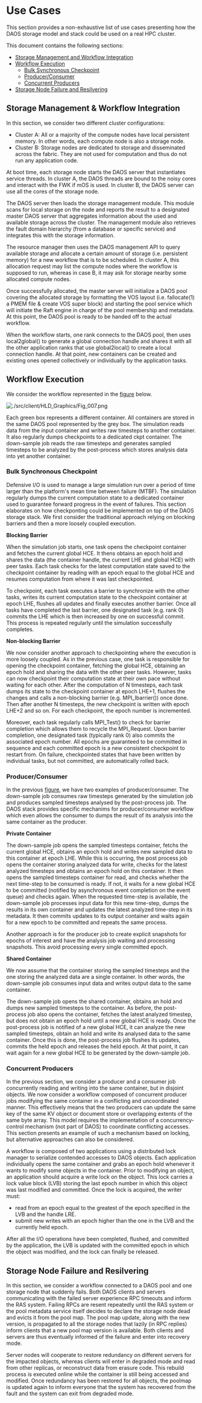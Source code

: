 # Use Cases

This section provides a non-exhaustive list of use cases presenting how the DAOS storage model and stack could be used on a real HPC cluster.

This document contains the following sections:

- <a href="#61">Storage Management and Workflow Integration</a>
- <a href="#62">Workflow Execution</a>
    -  <a href="#63">Bulk Synchronous Checkpoint</a>
    - <a href="#64">Producer/Consumer</a>
    - <a href="#65">Concurrent Producers</a>
- <a href="#66">Storage Node Failure and Resilvering</a>
   
<a id="61"></a>

## Storage Management & Workflow Integration

In this section, we consider two different cluster configurations:

* Cluster A: All or a majority of the compute nodes have local persistent memory. In other words, each compute node is also a storage node.
* Cluster B: Storage nodes are dedicated to storage and disseminated across the fabric. They are not used for computation and thus do not run any application code.

At boot time, each storage node starts the DAOS server that instantiates service threads. In cluster A, the DAOS threads are bound to the noisy cores and interact with the FWK if mOS is used. In cluster B, the DAOS server can use all the cores of the storage node.

The DAOS server then loads the storage management module. This module scans for local storage on the node and reports the result to a designated master DAOS server that aggregates information about the used and available storage across the cluster. The management module also retrieves the fault domain hierarchy (from a database or specific service) and integrates this with the storage information. 

The resource manager then uses the DAOS management API to query available storage and allocate a certain amount of storage (i.e. persistent memory) for a new workflow that is to be scheduled. In cluster A, this allocation request may list the compute nodes where the workflow is supposed to run, whereas in case B, it may ask for storage nearby some allocated compute nodes.

Once successfully allocated, the master server will initialize a DAOS pool covering the allocated storage by formatting the VOS layout (i.e. fallocate(1) a PMEM file & create VOS super block) and starting the pool service which will initiate the Raft engine in charge of the pool membership and metadata. At this point, the DAOS pool is ready to be handed off to the actual workflow.

When the workflow starts, one rank connects to the DAOS pool, then uses local2global() to generate a global connection handle and shares it with all the other application ranks that use global2local() to create a local connection handle. At that point, new containers can be created and existing ones opened collectively or individually by the application tasks.

<a id="62"></a>

## Workflow Execution

We consider the workflow represented in the <a href="#6a">figure</a> below.

<a id="6a"></a>
![./src/client/HLD_Graphics/Fig_007.png](./src/client/HLD_Graphics/Fig_007.png "Example of a Scientific Workflow")

Each green box represents a different container. All containers are stored in the same DAOS pool represented by the grey box. The simulation reads data from the input container and writes raw timesteps to another container. It also regularly dumps checkpoints to a dedicated ckpt container. The down-sample job reads the raw timesteps and generates sampled timesteps to be analyzed by the post-process which stores analysis data into yet another container.

<a id="63"></a>

### Bulk Synchronous Checkpoint

Defensive I/O is used to manage a large simulation run over a period of time larger than the platform's mean time between failure (MTBF). The simulation regularly dumps the current computation state to a dedicated container used to guarantee forward progress in the event of failures. This section elaborates on how checkponting could be implemented on top of the DAOS storage stack. We first consider the traditional approach relying on blocking barriers and then a more loosely coupled execution.

<b>Blocking Barrier</b>

When the simulation job starts, one task opens the checkpoint container and fetches the current global HCE. It thens obtains an epoch hold and shares the data (the container handle, the current LHE and global HCE) with peer tasks. Each task checks for the latest computation state saved to the checkpoint container by reading with an epoch equal to the global HCE and resumes computation from where it was last checkpointed.

To checkpoint, each task executes a barrier to synchronize with the other tasks, writes its current computation state to the checkpoint container at epoch LHE, flushes all updates and finally executes another barrier. Once all tasks have completed the last barrier, one designated task (e.g. rank 0) commits the LHE which is then increased by one on successful commit. This process is repeated regularly until the simulation successfully completes.

<b>Non-blocking Barrier</b>

We now consider another approach to checkpointing where the execution is more loosely coupled. As in the previous case, one task is responsible for opening the checkpoint container, fetching the global HCE, obtaining an epoch hold and sharing the data with the other peer tasks. However, tasks can now checkpoint their computation state at their own pace without waiting for each other. After the computation of N timesteps, each task dumps its state to the checkpoint container at epoch LHE+1, flushes the changes and calls a non-blocking barrier (e.g. MPI_Ibarrier()) once done. Then after another N timesteps, the new checkpoint is written with epoch LHE+2 and so on. For each checkpoint, the epoch number is incremented.

Moreover, each task regularly calls MPI_Test() to check for barrier completion which allows them to recycle the MPI_Request. Upon barrier completion, one designated task (typically rank 0) also commits the associated epoch number. All epochs are guaranteed to be committed in sequence and each committed epoch is a new consistent checkpoint to restart from. On failure, checkpointed states that have been written by individual tasks, but not committed, are automatically rolled back.

<a id="64"></a>

### Producer/Consumer

In the previous <a href="6a">figure</a>, we have two examples of producer/consumer. The down-sample job consumes raw timesteps generated by the simulation job and produces sampled timesteps analysed by the post-process job. The DAOS stack provides specific mechanims for producer/consumer workflow which even allows the consumer to dumps the result of its analysis into the same container as the producer. 

<b>Private Container</b>

The down-sample job opens the sampled timesteps container, fetchs the current global HCE, obtains an epoch hold and writes new sampled data to this container at epoch LHE. While this is occurring, the post process job opens the container storing analyzed data for write, checks for the latest analyzed timesteps and obtains an epoch hold on this container. It then opens the sampled timesteps container for read, and checks whether the next time-step to be consumed is ready. If not, it waits for a new global HCE to be committed (notified by asynchronous event completion on the event queue) and checks again. When the requested time-step is available, the down-sample job processes input data for this new time-step, dumps the results in its own container and updates the latest analyzed time-step in its metadata. It then commits updates to its output container and waits again for a new epoch to be committed and repeats the same process.

Another approach is for the producer job to create explicit snapshots for epochs of interest and have the analysis job waiting and processing snapshots. This avoid processing every single committed epoch.

<b>Shared Container</b>

We now assume that the container storing the sampled timesteps and the one storing the analyzed data are a single container. In other words, the down-sample job consumes input data and writes output data to the same container.

The down-sample job opens the shared container, obtains an hold and dumps new sampled timesteps to the container. As before, the post-process job also opens the container, fetches the latest analyzed timestep, but does not obtain an epoch hold until a new global HCE is ready. Once the post-process job is notified of a new global HCE, it can analyze the new sampled timesteps, obtain an hold and write its analysed data to the same container. Once this is done, the post-process job flushes its updates, commits the held epoch and releases the held epoch. At that point, it can wait again for a new global HCE to be generated by the down-sample job.

<a id="65"></a>

### Concurrent Producers

In the previous section, we consider a producer and a consumer job concurrently reading and writing into the same container, but in disjoint objects. We now consider a workflow composed of concurrent producer jobs modifying the same container in a conflicting and uncoordinated manner. This effectively means that the two producers can update the same key of the same KV object or document store or overlapping extents of the same byte array. This model requires the implementation of a concurrency-control mechanism (not part of DAOS) to coordinate conflicting accesses. This section presents an example of such a mechanism based on locking, but alternative approaches can also be considered.

A workflow is composed of two applications using a distributed lock manager to serialize contended accesses to DAOS objects. Each application individually opens the same container and grabs an epoch hold whenever it wants to modify some objects in the container. Prior to modifying an object, an application should acquire a write lock on the object. This lock carries a lock value block (LVB) storing the last epoch number in which this object was last modified and committed. Once the lock is acquired, the writer must:

* read from an epoch equal to the greatest of the epoch specified in the LVB and the handle LRE.
* submit new writes with an epoch higher than the one in the LVB and the currently held epoch.

After all the I/O operations have been completed, flushed, and committed by the application, the LVB is updated with the committed epoch in which the object was modified, and the lock can finally be released.

<a id="66"></a>

## Storage Node Failure and Resilvering

In this section, we consider a workflow connected to a DAOS pool and one storage node that suddenly fails. Both DAOS clients and servers communicating with the failed server experience RPC timeouts and inform the RAS system. Failing RPCs are resent repeatedly until the RAS system or the pool metadata service itself decides to declare the storage node dead and evicts it from the pool map. The pool map update, along with the new version, is propagated to all the storage nodes that lazily (in RPC replies) inform clients that a new pool map version is available. Both clients and servers are thus eventually informed of the failure and enter into recovery mode.

Server nodes will cooperate to restore redundancy on different servers for the impacted objects, whereas clients will enter in degraded mode and read from other replicas, or reconstruct data from erasure code. This rebuild process is executed online while the container is still being accessed and modified. Once redundancy has been restored for all objects, the poolmap is updated again to inform everyone that the system has recovered from the fault and the system can exit from degraded mode.
   
